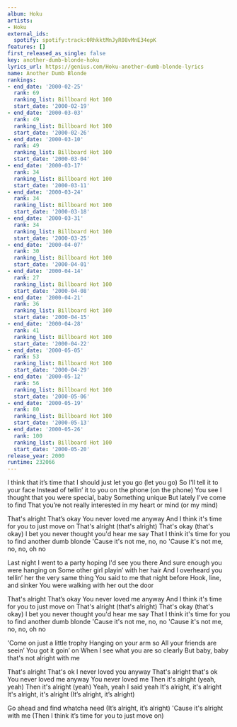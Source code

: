 ```yaml
---
album: Hoku
artists:
- Hoku
external_ids:
  spotify: spotify:track:0RhkktMnJyR08vMnE34epK
features: []
first_released_as_single: false
key: another-dumb-blonde-hoku
lyrics_url: https://genius.com/Hoku-another-dumb-blonde-lyrics
name: Another Dumb Blonde
rankings:
- end_date: '2000-02-25'
  rank: 69
  ranking_list: Billboard Hot 100
  start_date: '2000-02-19'
- end_date: '2000-03-03'
  rank: 49
  ranking_list: Billboard Hot 100
  start_date: '2000-02-26'
- end_date: '2000-03-10'
  rank: 49
  ranking_list: Billboard Hot 100
  start_date: '2000-03-04'
- end_date: '2000-03-17'
  rank: 34
  ranking_list: Billboard Hot 100
  start_date: '2000-03-11'
- end_date: '2000-03-24'
  rank: 34
  ranking_list: Billboard Hot 100
  start_date: '2000-03-18'
- end_date: '2000-03-31'
  rank: 34
  ranking_list: Billboard Hot 100
  start_date: '2000-03-25'
- end_date: '2000-04-07'
  rank: 30
  ranking_list: Billboard Hot 100
  start_date: '2000-04-01'
- end_date: '2000-04-14'
  rank: 27
  ranking_list: Billboard Hot 100
  start_date: '2000-04-08'
- end_date: '2000-04-21'
  rank: 36
  ranking_list: Billboard Hot 100
  start_date: '2000-04-15'
- end_date: '2000-04-28'
  rank: 41
  ranking_list: Billboard Hot 100
  start_date: '2000-04-22'
- end_date: '2000-05-05'
  rank: 53
  ranking_list: Billboard Hot 100
  start_date: '2000-04-29'
- end_date: '2000-05-12'
  rank: 56
  ranking_list: Billboard Hot 100
  start_date: '2000-05-06'
- end_date: '2000-05-19'
  rank: 80
  ranking_list: Billboard Hot 100
  start_date: '2000-05-13'
- end_date: '2000-05-26'
  rank: 100
  ranking_list: Billboard Hot 100
  start_date: '2000-05-20'
release_year: 2000
runtime: 232066
---
```

I think that it’s time that
I should just let you go (let you go)
So I'll tell it to your face
Instead of tellin’ it to you on the phone (on the phone)
You see I thought that you were special, baby
Something unique
But lately I've come to find
That you’re not really interested in my heart or mind (or my mind)


That's alright
That’s okay
You never loved me anyway
And I think it's time for you to just move on
That's alright (that's alright)
That's okay (that's okay)
I bet you never thought you'd hear me say
That I think it's time for you to find another dumb blonde
'Cause it's not me, no, no
'Cause it's not me, no, no, oh no


Last night I went to a party hoping I'd see you there
And sure enough you were hanging on
Some other girl playin’ with her hair
And I overheard you tellin’ her the very same thing
You said to me that night before
Hook, line, and sinker
You were walking with her out the door


That's alright
That’s okay
You never loved me anyway
And I think it's time for you to just move on
That's alright (that's alright)
That's okay (that's okay)
I bet you never thought you'd hear me say
That I think it's time for you to find another dumb blonde
'Cause it's not me, no, no
'Cause it's not me, no, no, oh no


'Come on just a little trophy
Hanging on your arm so
All your friends are seein’
You got it goin’ on
When I see what you are so clearly
But baby, baby that's not alright with me


That's alright
That's ok
I never loved you anyway
That's alright that's ok
You never loved me anyway
You never loved me
Then it's alright (yeah, yeah)
Then it's alright (yeah)
Yeah, yeah
I said yeah
It's alright, it's alright
It's alright, it's alright
(It’s alright, it’s alright)


Go ahead and find whatcha need
(It’s alright, it’s alright)
'Cause it's alright with me
(Then I think it’s time for you to just move on)
